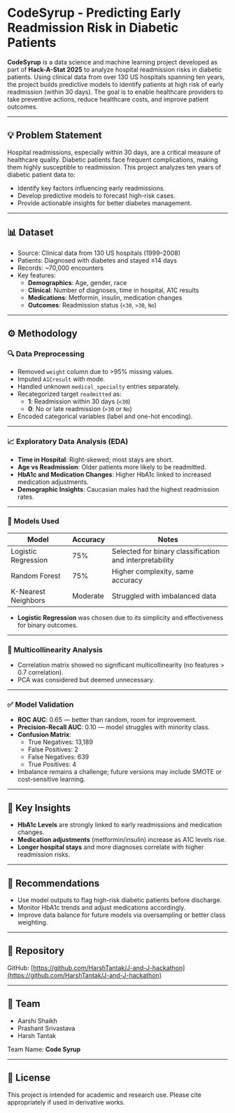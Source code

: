
# CodeSyrup - Predicting Early Readmission Risk in Diabetic Patients

**CodeSyrup** is a data science and machine learning project developed as part of **Hack-A-Stat 2025** to analyze hospital readmission risks in diabetic patients. Using clinical data from over 130 US hospitals spanning ten years, the project builds predictive models to identify patients at high risk of early readmission (within 30 days). The goal is to enable healthcare providers to take preventive actions, reduce healthcare costs, and improve patient outcomes.

---

## 💡 Problem Statement

Hospital readmissions, especially within 30 days, are a critical measure of healthcare quality. Diabetic patients face frequent complications, making them highly susceptible to readmission. This project analyzes ten years of diabetic patient data to:

- Identify key factors influencing early readmissions.
- Develop predictive models to forecast high-risk cases.
- Provide actionable insights for better diabetes management.

---

## 📊 Dataset

- Source: Clinical data from 130 US hospitals (1999–2008)
- Patients: Diagnosed with diabetes and stayed ≤14 days
- Records: ~70,000 encounters
- Key features:
  - **Demographics**: Age, gender, race
  - **Clinical**: Number of diagnoses, time in hospital, A1C results
  - **Medications**: Metformin, insulin, medication changes
  - **Outcomes**: Readmission status (`<30`, `>30`, `No`)

---

## ⚙️ Methodology

### 🔍 Data Preprocessing

- Removed `weight` column due to >95% missing values.
- Imputed `A1Cresult` with mode.
- Handled unknown `medical_specialty` entries separately.
- Recategorized target `readmitted` as:
  - **1**: Readmission within 30 days (`<30`)
  - **0**: No or late readmission (`>30` or `No`)
- Encoded categorical variables (label and one-hot encoding).

---

### 📈 Exploratory Data Analysis (EDA)

- **Time in Hospital**: Right-skewed; most stays are short.
- **Age vs Readmission**: Older patients more likely to be readmitted.
- **HbA1c and Medication Changes**: Higher HbA1c linked to increased medication adjustments.
- **Demographic Insights**: Caucasian males had the highest readmission rates.

---

### 🤖 Models Used

| Model             | Accuracy | Notes                                 |
|------------------|----------|----------------------------------------|
| Logistic Regression | 75%      | Selected for binary classification and interpretability |
| Random Forest     | 75%      | Higher complexity, same accuracy       |
| K-Nearest Neighbors | Moderate | Struggled with imbalanced data        |

- **Logistic Regression** was chosen due to its simplicity and effectiveness for binary outcomes.

---

### 🔬 Multicollinearity Analysis

- Correlation matrix showed no significant multicollinearity (no features > 0.7 correlation).
- PCA was considered but deemed unnecessary.

---

### ✅ Model Validation

- **ROC AUC**: 0.65 — better than random, room for improvement.
- **Precision-Recall AUC**: 0.10 — model struggles with minority class.
- **Confusion Matrix**:
  - True Negatives: 13,189
  - False Positives: 2
  - False Negatives: 639
  - True Positives: 4
- Imbalance remains a challenge; future versions may include SMOTE or cost-sensitive learning.

---

## 🧠 Key Insights

- **HbA1c Levels** are strongly linked to early readmissions and medication changes.
- **Medication adjustments** (metformin/insulin) increase as A1C levels rise.
- **Longer hospital stays** and more diagnoses correlate with higher readmission risks.

---

## 📌 Recommendations

- Use model outputs to flag high-risk diabetic patients before discharge.
- Monitor HbA1c trends and adjust medications accordingly.
- Improve data balance for future models via oversampling or better class weighting.

---

## 📁 Repository

GitHub: [https://github.com/HarshTantak/J-and-J-hackathon](https://github.com/HarshTantak/J-and-J-hackathon)

---

## 👥 Team

- Aarshi Shaikh  
- Prashant Srivastava  
- Harsh Tantak  

Team Name: **Code Syrup**

---

## 📜 License

This project is intended for academic and research use. Please cite appropriately if used in derivative works.
